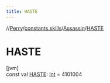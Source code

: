 ```yaml
---
title: HASTE
---
```

//[Perry](../../../index.html)/[constants.skills](../index.html)/[Assassin](index.html)/[HASTE](-h-a-s-t-e.html)



# HASTE



[jvm]\
const val [HASTE](-h-a-s-t-e.html): [Int](https://kotlinlang.org/api/latest/jvm/stdlib/kotlin/-int/index.html) = 4101004




